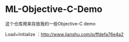 # ML-Objective-C-Demo
这个仓库用来存放我的一些Objective-C demo

Load+Initialize ：http://www.jianshu.com/p/ffdefa76e4a2

